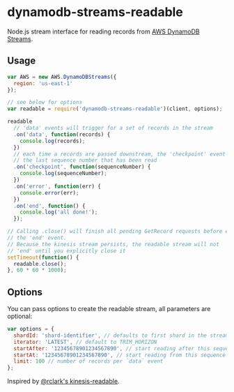 # dynamodb-streams-readable

Node.js stream interface for reading records from [AWS DynamoDB Streams](https://docs.aws.amazon.com/us_en/amazondynamodb/latest/developerguide/Streams.html).

## Usage

```js
var AWS = new AWS.DynamoDBStreams({
  region: 'us-east-1'
});

// see below for options
var readable = require('dynamodb-streams-readable')(client, options);

readable
  // 'data' events will trigger for a set of records in the stream
  .on('data', function(records) {
    console.log(records);
  })
  // each time a records are passed downstream, the 'checkpoint' event will provide
  // the last sequence number that has been read
  .on('checkpoint', function(sequenceNumber) {
    console.log(sequenceNumber);
  })
  .on('error', function(err) {
    console.error(err);
  })
  .on('end', function() {
    console.log('all done!');
  });

// Calling .close() will finish all pending GetRecord requests before emitting
// the 'end' event.
// Because the kinesis stream persists, the readable stream will not
// 'end' until you explicitly close it
setTimeout(function() {
  readable.close();
}, 60 * 60 * 1000);
```

## Options

You can pass options to create the readable stream, all parameters are optional:

```js
var options = {
  shardId: 'shard-identifier', // defaults to first shard in the stream
  iterator: 'LATEST', // default to TRIM_HORIZON
  startAfter: '12345678901234567890', // start reading after this sequence number
  startAt: '12345678901234567890', // start reading from this sequence number
  limit: 100 // number of records per `data` event
};
```

Inspired by [@rclark's kinesis-readable](https://github.com/rclark/kinesis-readable).
